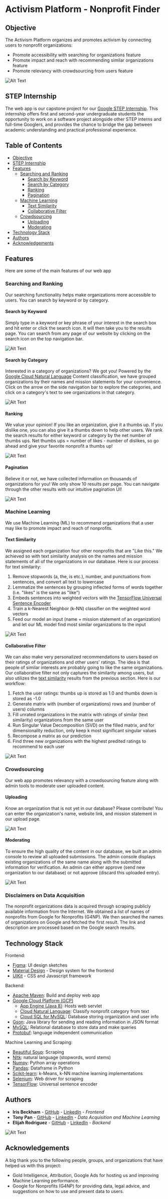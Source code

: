 # Activism Platform - Nonprofit Finder

## Objective
The Activism Platform organizes and promotes activism by connecting users to nonprofit organizations:
  - Promote accessibility with searching for organizations feature
  - Promote impact and reach with recommending similar organizations feature
  - Promote relevancy with crowdsourcing from users feature

![Alt Text](readme/search.gif)


## STEP Internship
The web app is our capstone project for our [Google STEP Internship](https://buildyourfuture.withgoogle.com/programs/step/). This internship offers first and second-year undergraduate students the opportunity to work on a software project alongside other STEP interns and full-time Googlers, and provides the chance to bridge the gap between academic understanding and practical professional experience.


## Table of Contents
- [Objective](#Objective)
- [STEP Internship](#STEP-Internship)
- [Features](#Features)
  - [Searching and Ranking](#Searching-and-Ranking)
    - [Search by Keyword](#Search-by-Keyword)
    - [Search by Category](#Search-by-Category)
    - [Ranking](#Ranking)
    - [Pagination](#Pagination)
  - [Machine Learning](#Machine-Learning)
    - [Text Similarity](#Text-Similarity)
    - [Collaborative Filter](#Collaborative-Filter)
  - [Crowdsourcing](#Crowdsourcing)
    - [Uploading](#Uploading)
    - [Moderating](#Moderating)
- [Technology Stack](#Technology-Stack)
- [Authors](#Authors)
- [Acknowledgements](#Acknowledgements)


## Features
Here are some of the main features of our web app
### Searching and Ranking
Our searching functionality helps make organizations more accessible to users. You can search by keyword or by category.

#### Search by Keyword
Simply type in a keyword or key phrase of your interest in the search box and hit enter or click the search icon. It will then take you to the results page. You can search from any page of our website by clicking on the search icon on the top navigation bar.

![Alt Text](readme/search.gif)


#### Search by Category
Interested in a category of organizations? We got you! Powered by the [Google Cloud Natural Language](https://cloud.google.com/natural-language) Content classification, we have grouped organizations by their names and mission statements for your convenience. Click on the arrow on the side navigation bar to explore the categories, and click on a category's text to see organizations in that category.

![Alt Text](readme/category.gif)


#### Ranking
We value your opinion! If you like an organization, give it a thumbs up. If you dislike one, you can also give it a thumbs down to help other users. We rank the search results for either keyword or category by the net number of thumbs ups. Net thumbs ups = number of likes - number of dislikes, so go ahead and give your favorite nonprofit a thumbs up!

![Alt Text](readme/rating.gif)


#### Pagination
Believe it or not, we have collected information on thousands of organizations for you! We only show 10 results per page. You can navigate through the other results with our intuitive pagination UI!

![Alt Text](readme/pagination.gif)


### Machine Learning
We use Machine Learning (ML) to recommend organizations that a user may like to promote impact and reach of nonprofits.
#### Text Similarity
We assigned each organization four other nonprofits that are "Like this." We achieved so with text similarity analysis on the names and mission statements of all of the organizations in our database. Here is our process for text similarity:
1. Remove stopwords (a, the, is etc.), number, and punctuations from sentences, and convert all text to lowercase
2. Lemmatize the sentences by grouping inflected forms of words together (i.e. "likes" is the same as "like")
3. Embeds sentences into weighted vectors with the [TensorFlow Universal Sentence Encoder](https://tfhub.dev/google/universal-sentence-encoder/4)
4. Train a k-Nearest Neighbor (k-NN) classifier on the weighted word vectors
5. Feed our model an input (name + mission statement of an organization) and let our ML model find most similar organizations to the input

![Alt Text](readme/similarity.gif)


#### Collaborative Filter
We can also make very personalized recommendations to users based on their ratings of organizations and other users' ratings. The idea is that people of similar interests are probably going to like the same organizations. Our collaborative filter not only captures the similarity among users, but also utilizes the [text similarity](#Text-Similarity) results from the previous section. Here is our workflow:
1. Fetch the user ratings: thumbs up is stored as 1.0 and thumbs down is stored as -1.0
2. Generate matrix with (number of organizations) rows and (number of users) columns
3. Fill unrated organizations in the matrix with ratings of similar (text similarity) organizations from the same user
4. Run Singular Value Decomposition (SVD) on the filled matrix, and for dimensionality reduction, only keep k most significant singular values
5. Recompose a matrix as our prediction
6. Find three new organizations with the highest predited ratings to recommend to each user
 
![Alt Text](readme/recommend.png)


### Crowdsourcing
Our web app promotes relevancy with a crowdsourcing feature along with admin tools to moderate user uploaded content.
#### Uploading
Know an organization that is not yet in our database? Please contribute! You can enter the organization's name, website link, and mission statement in our upload page.

![Alt Text](readme/crowdsource.png)


#### Moderating
To ensure the high quality of the content in our database, we built an admin console to review all uploaded submissions. The admin console displays existing organizations of the same name along with the submitted information for verification. An admin can either approve (send new organization to our database) or not approve (discard this uploaded entry).

![Alt Text](readme/admin.png)


### Disclaimers on Data Acquisition
The nonprofit organizations data is acquired through scraping publicly available information from the Internet. We obtained a list of names of nonprofits from Google for Nonprofits (G4NP). We then searched the names of organizations on Google and fetched the first result. The link and description are processed based on the Google search results.

## Technology Stack
Frontend:
- [Figma](https://www.figma.com/): UI design sketches
- [Material Design](https://material.io/) - Design system for the frontend
- [UIKit](https://getuikit.com/docs/introduction) - CSS and Javascript framework

Backend:
- [Apache Maven](https://maven.apache.org/): Build and deploy web app
- [Google Cloud Platform (GCP)](https://cloud.google.com/)
  - [App Engine (Java 8)](https://cloud.google.com/appengine/docs/standard/java): Hosts web servlet
  - [Cloud Natural Language](https://cloud.google.com/natural-language): Classify nonprofit category from text
  - [Cloud SQL for MySQL](https://cloud.google.com/sql/docs/mysql): Database storing organization and user info
- [Gson](https://github.com/google/gson): Java library for sending and reading information in JSON format
- [MySQL](https://www.mysql.com/): Relational database to store data and make queries
- [Protobuf](https://developers.google.com/protocol-buffers): language independent communication
 
Machine Learning and Scraping:
- [Beautiful Soup](https://www.crummy.com/software/BeautifulSoup/bs4/doc/): Scraping
- [Nltk](https://www.nltk.org/): natural language (stopwords, word stems)
- [Numpy](https://numpy.org/doc/stable/reference/): Python array operations
- [Pandas](https://pandas.pydata.org/docs/): Dataframe in Python
- [Scikit-learn](https://scikit-learn.org/stable/): k-Means, k-NN machine learning implementations
- [Selenium](https://www.selenium.dev/documentation/en/webdriver/): Web driver for scraping
- [TensorFlow](https://www.tensorflow.org/): Universal sentence encoder
 

## Authors
- **Iris Beckham** - [GitHub](https://github.com/iris-beckham) - [LinkedIn](https://www.linkedin.com/in/iris-beckham-91282518b/) - *Frontend*
- **Tony Pan** - [GitHub](https://github.com/tonypan2000) - [LinkedIn](https://www.linkedin.com/in/tony-pan/) - *Data Acquisition and Machine Learning*
- **Elijah Rodriguez** - [GitHub](https://github.com/hajiler) - [LinkedIn](https://www.linkedin.com/in/elijahrrb/) - *Backend*

![Alt Text](readme/about.png)


## Acknowledgements
A big thank you to the following people, groups, and organizations that have helped us with this project:
- Gold Intelligence, Attribution, Google Ads for hosting us and improving Machine Learning performance.
- Google for Nonprofits (G4NP) for providing data, legal advice, and suggestions on how to use and present data to users.

